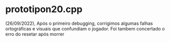 # prototipon20.cpp

(26/09/2022), Após o primeiro debugging, corrigimos algumas falhas ortográficas e visuais que confundiam o jogador. Foi tambem concertado o erro do resetar após morrer 
